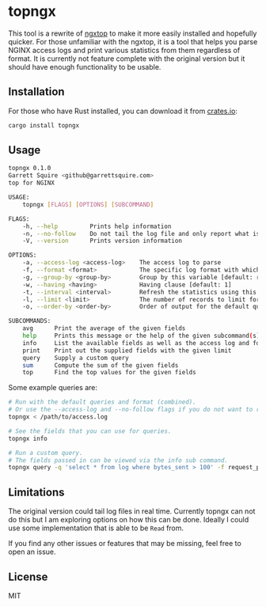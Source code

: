 # topngx
This tool is a rewrite of [ngxtop](https://github.com/lebinh/ngxtop) to make it more easily
installed and hopefully quicker. For those unfamiliar with the ngxtop, it is a tool that helps you
parse NGINX access logs and print various statistics from them regardless of format. It is
currently not feature complete with the original version but it should have enough functionality
to be usable.

## Installation
For those who have Rust installed, you can download it from [crates.io](https://crates.io):

```sh
cargo install topngx
```

## Usage
```sh
topngx 0.1.0
Garrett Squire <github@garrettsquire.com>
top for NGINX

USAGE:
    topngx [FLAGS] [OPTIONS] [SUBCOMMAND]

FLAGS:
    -h, --help         Prints help information
    -n, --no-follow    Do not tail the log file and only report what is currently there
    -V, --version      Prints version information

OPTIONS:
    -a, --access-log <access-log>    The access log to parse
    -f, --format <format>            The specific log format with which to parse [default: combined]
    -g, --group-by <group-by>        Group by this variable [default: request_path]
    -w, --having <having>            Having clause [default: 1]
    -t, --interval <interval>        Refresh the statistics using this interval which is given in seconds [default: 2]
    -l, --limit <limit>              The number of records to limit for each query [default: 10]
    -o, --order-by <order-by>        Order of output for the default queries [default: count]

SUBCOMMANDS:
    avg      Print the average of the given fields
    help     Prints this message or the help of the given subcommand(s)
    info     List the available fields as well as the access log and format being used
    print    Print out the supplied fields with the given limit
    query    Supply a custom query
    sum      Compute the sum of the given fields
    top      Find the top values for the given fields
```

Some example queries are:

```sh
# Run with the default queries and format (combined).
# Or use the --access-log and --no-follow flags if you do not want to read from standard input.
topngx < /path/to/access.log

# See the fields that you can use for queries.
topngx info

# Run a custom query.
# The fields passed in can be viewed via the info sub command.
topngx query -q 'select * from log where bytes_sent > 100' -f request_path bytes_sent < access.log
```

## Limitations
The original version could tail log files in real time. Currently topngx can not do this but I am
exploring options on how this can be done. Ideally I could use some implementation that is able to
be `Read` from.

If you find any other issues or features that may be missing, feel free to open an issue.

## License
MIT
